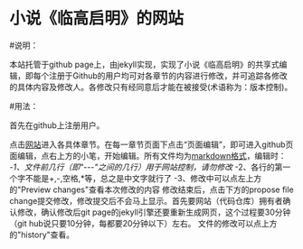 小说《临高启明》的网站
======================

#说明：

本站托管于github page上，由jekyll实现，实现了小说《临高启明》的共享式编辑，即每个注册于Github的用户均可对各章节的内容进行修改，并可追踪各修改的具体内容及修改人。各修改只有经同意后才能在被接受(术语称为：版本控制)。

#用法：

首先在github上注册用户。

点击[网站](http://lingaoqiming.github.io/)进入各具体章节。在每一章节页面下点击“页面编辑”，即可进入github页面编辑，点右上方的小笔，开始编辑。所有文件均为[markdown格式](https://www.zybuluo.com/mdeditor?url=https://www.zybuluo.com/static/editor/md-help.markdown)，编辑时：
-*1、文件前几行（即"---"之间的几行）用于网站控制，请勿修改*
-2、各行的第一个字不能是+,-,空格,*等，总之是中文字就行了
-3、修改中可以点左上方的"Preview changes"查看本次修改的内容
修改结束后，点击下方的propose file change提交修改，修改提交后不会马上显示。首先要网站（代码仓库）拥有者确认修改，确认修改后git page的jekyll引擎还要重新生成网页，这个过程要30分钟（git hub说只要10分钟，每都要20分钟以下）左右。
文件的修改可以点上方的"history"查看。
